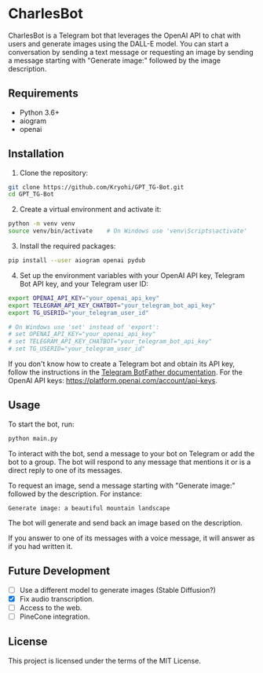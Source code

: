 # CharlesBot

CharlesBot is a Telegram bot that leverages the OpenAI API to chat with users and generate images using the DALL-E model. You can start a conversation by sending a text message or requesting an image by sending a message starting with "Generate image:" followed by the image description.

## Requirements

- Python 3.6+
- aiogram
- openai

## Installation

1. Clone the repository:

```bash
git clone https://github.com/Kryohi/GPT_TG-Bot.git
cd GPT_TG-Bot
```

2. Create a virtual environment and activate it:

```bash
python -m venv venv
source venv/bin/activate    # On Windows use 'venv\Scripts\activate'
```

3. Install the required packages:

```bash
pip install --user aiogram openai pydub
```

4. Set up the environment variables with your OpenAI API key, Telegram Bot API key, and your Telegram user ID:

```bash
export OPENAI_API_KEY="your_openai_api_key"
export TELEGRAM_API_KEY_CHATBOT="your_telegram_bot_api_key"
export TG_USERID="your_telegram_user_id"

# On Windows use 'set' instead of 'export':
# set OPENAI_API_KEY="your_openai_api_key"
# set TELEGRAM_API_KEY_CHATBOT="your_telegram_bot_api_key"
# set TG_USERID="your_telegram_user_id"
```

If you don't know how to create a Telegram bot and obtain its API key, follow the instructions in the [Telegram BotFather documentation](https://core.telegram.org/bots#botfather). For the OpenAI API keys: https://platform.openai.com/account/api-keys.

## Usage

To start the bot, run:

```bash
python main.py
```

To interact with the bot, send a message to your bot on Telegram or add the bot to a group. The bot will respond to any message that mentions it or is a direct reply to one of its messages.

To request an image, send a message starting with "Generate image:" followed by the description. For instance:

```
Generate image: a beautiful mountain landscape
```

The bot will generate and send back an image based on the description.

If you answer to one of its messages with a voice message, it will answer as if you had written it.


## Future Development

- [ ] Use a different model to generate images (Stable Diffusion?)
- [x] Fix audio transcription.
- [ ] Access to the web.
- [ ] PineCone integration.

## License

This project is licensed under the terms of the MIT License.
